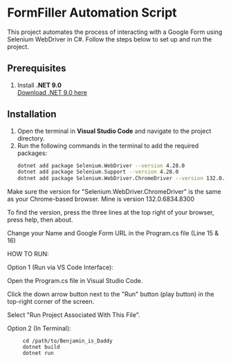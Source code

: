# FormFiller Automation Script

This project automates the process of interacting with a Google Form using Selenium WebDriver in C#. Follow the steps below to set up and run the project.

## Prerequisites

1. Install **.NET 9.0**  
   [Download .NET 9.0 here](https://dotnet.microsoft.com/en-us/download/dotnet?cid=getdotnetcorecli)

## Installation

1. Open the terminal in **Visual Studio Code** and navigate to the project directory.
2. Run the following commands in the terminal to add the required packages:
   ```bash
   dotnet add package Selenium.WebDriver --version 4.28.0
   dotnet add package Selenium.Support --version 4.28.0
   dotnet add package Selenium.WebDriver.ChromeDriver --version 132.0.6834.8300

Make sure the version for "Selenium.WebDriver.ChromeDriver" is the same as your Chrome-based browser. Mine is version 132.0.6834.8300

To find the version, press the three lines at the top right of your browser, press help, then about.

Change your Name and Google Form URL in the Program.cs file (Line 15 & 16)

HOW TO RUN:

Option 1 (Run via VS Code Interface):

   Open the Program.cs file in Visual Studio Code.
   
   Click the down arrow button next to the "Run" button (play button) in the top-right corner of the screen.
   
   Select "Run Project Associated With This File".
            
Option 2 (In Terminal):
          
         cd /path/to/Benjamin_is_Daddy
         dotnet build
         dotnet run

